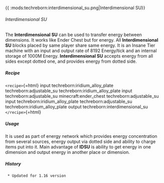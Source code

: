 {{ :mods:techreborn:interdimensional_su.png|Interdimensional
SU}}

###### Interdimensional SU

The **Interdimensional SU** can be used to transfer energy between
dimensions. It works like Ender Chest but for energy. All
**Interdimensional SU** blocks placed by same player share same
energy. It is an Insane Tier machine with an input and output rate of
8192 Energy/tick and an internal storage of 1000M Energy.
**Interdimensional SU** accepts energy from all sides except dotted
one, and provides energy from dotted side.

##### Recipe

`<recipe>`{=html} input techreborn:iridium_alloy_plate
techreborn:adjustable_su techreborn:iridium_alloy_plate input
techreborn:adjustable_su minecraft:ender_chest techreborn:adjustable_su
input techreborn:iridium_alloy_plate techreborn:adjustable_su
techreborn:iridium_alloy_plate output techreborn:interdimensional_su
`</recipe>`{=html}

##### Usage

It is used as part of energy network which provides energy concentration
from several sources, energy output via dotted side and ability to
charge items put into it. Main advantage of **IDSU** is ability to
get energy in one dimension and output energy in another place or
dimension.

##### History

` * Updated for 1.16 version`
